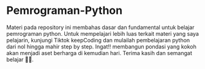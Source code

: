 # Pemrograman-Python
Materi pada repository ini membahas dasar dan fundamental untuk belajar pemrograman python. Untuk mempelajari lebih luas terkait materi yang saya pelajarin, kunjungi Tiktok keepCoding dan mulailah pembelajaran python dari nol hingga mahir step by step.
Ingat!! membangun pondasi yang kokoh akan menjadi aset berharga di kemudian hari. Terima kasih dan semangat belajar 🤗💙.

